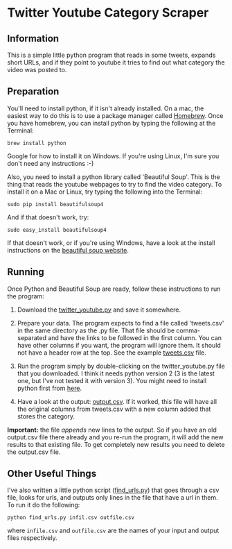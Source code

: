 # Twitter Youtube Category Scraper

## Information

This is a simple little python program that reads in some tweets, expands short URLs, and if they point to youtube it tries to find out what category the video was posted to.

## Preparation

You'll need to install python, if it isn't already installed. On a mac, the easiest way to do this is to use a package manager called [Homebrew](http://brew.sh/). Once you have homebrew, you can install python by typing the following at the Terminal:

<pre><code>brew install python</code></pre>

Google for how to install it on Windows. If you're using Linux, I'm sure you don't need any instructions :-)

Also, you need to install a python library called 'Beautiful Soup'. This is the thing that reads the youtube webpages to try to find the video category. To install it on a Mac or Linux, try typing the following into the Terminal:

<pre><code>sudo pip install beautifulsoup4</code></pre>

And if that doesn't work, try:

<pre><code>sudo easy_install beautifulsoup4</code></pre>

If that doesn't work, or if you're using Windows, have a look at the install instructions on the [beautiful soup website](http://www.crummy.com/software/BeautifulSoup/#Download).


## Running

Once Python and Beautiful Soup are ready, follow these instructions to run the program:

 1. Download the [twitter_youtube.py](https://raw.githubusercontent.com/nickmalleson/surf/master/projects/twitter_youtube/twitter_youtube.py) and save it somewhere.
 
 2. Prepare your data. The program expects to find a file called 'tweets.csv' in the same directory as the .py file. That file should be comma-separated and have the links to be followed in the first column. You can have other columns if you want, the program will ignore them. It should not have a header row at the top. See the example [tweets.csv](tweets.csv) file.

 3. Run the program simply by double-clicking on the twitter_youtube.py file that you downloaded. I think it needs python version 2 (3 is the latest one, but I've not tested it with version 3). You might need to install python first from [here](https://www.python.org/download/releases/2.7.2/). 

 4. Have a look at the output: [output.csv](./output.csv). If it worked, this file will have all the original columns from tweets.csv with a new column added that stores the category. 

**Important:** the file _appends_ new lines to the output. So if you have an old output.csv file there already and you re-run the program, it will add the new results to that existing file. To get completely new results you need to delete the output.csv file.

## Other Useful Things

I've also written a little python script ([find_urls.py](https://raw.githubusercontent.com/nickmalleson/surf/master/projects/twitter_youtube/find_urls.py)) that goes through a csv file, looks for urls, and outputs only lines in the file that have a url in them. To run it do the following:

<pre><code>python find_urls.py infil.csv outfile.csv</code></pre>

where <code>infile.csv</code> and <code>outfile.csv</code> are the names of your input and output files respectively.
